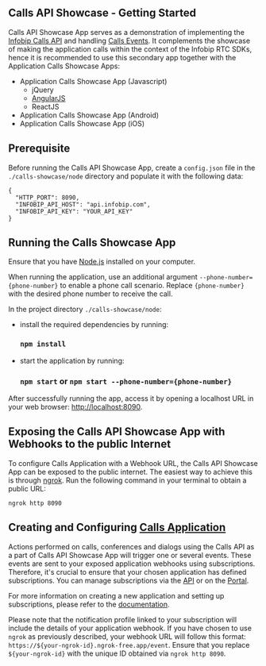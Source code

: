 ## Calls API Showcase - Getting Started

Calls API Showcase App serves as a demonstration of implementing the
[Infobip Calls API](https://www.infobip.com/docs/api/channels/voice/calls) and handling 
[Calls Events](https://www.infobip.com/docs/api/channels/voice/calls/calls-applications/receive-calls-event). It 
complements the showcase of making the application calls within the context of the Infobip 
RTC SDKs, hence it is recommended to use this secondary app together with the Application Calls Showcase Apps:

- Application Calls Showcase App (Javascript)
    * jQuery
    * [AngularJS](https://github.com/infobip/infobip-rtc-showcase/tree/master/js/application-calls/angular)
    * ReactJS
- Application Calls Showcase App (Android)
- Application Calls Showcase App (iOS)

## Prerequisite

Before running the Calls API Showcase App, create a `config.json` file in the `./calls-showcase/node` directory and 
populate it with the following data:

```
{
  "HTTP_PORT": 8090,
  "INFOBIP_API_HOST": "api.infobip.com",
  "INFOBIP_API_KEY": "YOUR_API_KEY"
}
```

## Running the Calls Showcase App

Ensure that you have [Node.js]((https://nodejs.org/en/)) installed on your computer.

When running the application, use an additional argument `--phone-number={phone-number}` to enable a phone call 
scenario. Replace `{phone-number}` with the desired phone number to receive the call.

In the project directory `./calls-showcase/node`:

- install the required dependencies by running:
  ### `npm install`

- start the application by running:
  ### `npm start` or `npm start --phone-number={phone-number}`

After successfully running the app, access it by opening a localhost URL in your web browser:
[http://localhost:8090](http://localhost:8090).

## Exposing the Calls API Showcase App with Webhooks to the public Internet

To configure Calls Application with a Webhook URL, the Calls API Showcase App can be exposed to the public internet. The 
easiest way to achieve this is through [ngrok](https://ngrok.com/). Run the following command in your terminal to obtain 
a public URL:

```shell
ngrok http 8090
```

## Creating and Configuring [Calls Application](https://www.infobip.com/docs/voice-and-video/calls#applications-concepts) 

Actions performed on calls, conferences and dialogs using the Calls API as a part of Calls API Showcase App will trigger 
one or several events. These events are sent to your exposed application webhooks using subscriptions. Therefore, it's 
crucial to ensure that your chosen application has defined subscriptions. You can manage subscriptions via the
[API](https://www.infobip.com/docs/api/platform/subscriptions-api) or on the 
[Portal](https://portal.infobip.com/dev/subscriptions). 

For more information on creating a new application and setting up subscriptions, please refer to the 
[documentation](https://www.infobip.com/docs/voice-and-video/calls#applications-concepts).

Please note that the notification profile linked to your subscription will include the details of your application 
webhook. If you have chosen to use `ngrok` as previously described, your webhook URL will follow this format:
`https://${your-ngrok-id}.ngrok-free.app/event`. Ensure that you replace `${your-ngrok-id}` with the unique ID obtained 
via `ngrok http 8090`.
